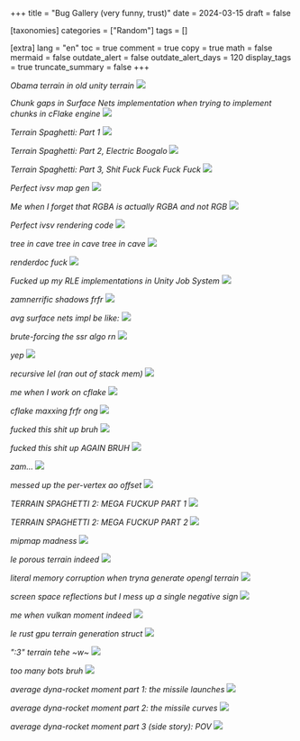 +++
title = "Bug Gallery (very funny, trust)"
date = 2024-03-15
draft = false

[taxonomies]
categories = ["Random"]
tags = []

[extra]
lang = "en"
toc = true
comment = true
copy = true
math = false
mermaid = false
outdate_alert = false
outdate_alert_days = 120
display_tags = true
truncate_summary = false
+++

*Obama terrain in old unity terrain*
![](/bama_terrain.png)


*Chunk gaps in Surface Nets implementation when trying to implement chunks in cFlake engine*
![](/cflake_chunks.png)


*Terrain Spaghetti: Part 1*
![](/cflake_terrain_fuck.png)


*Terrain Spaghetti: Part 2, Electric Boogalo*
![](/cflake_terrain_fuck2.png)


*Terrain Spaghetti: Part 3, Shit Fuck Fuck Fuck Fuck*
![](/cflake_terrain_ultrafuck.png)


*Perfect ivsv map gen*
![](/damn.png)


*Me when I forget that RGBA is actually RGBA and not RGB*
![](/holy_moly.png)


*Perfect ivsv rendering code*
![](/ivsv_fuckup.png)


*tree in cave tree in cave tree in cave*
![](/kekw.png)


*renderdoc fuck*
![](/renderdoc_fuck.png)


*Fucked up my RLE implementations in Unity Job System*
![](/rle_fuckup.png)


*zamnerrific shadows frfr*
![](/shadows_be_like.png)


*avg surface nets impl be like:*
![](/sn_fuck.png)


*brute-forcing the ssr algo rn*
![](/ssr_hardcore.png)


*yep*
![](/unity_terrain_shit.png)


*recursive lel (ran out of stack mem)*
![](/recursive.png)


*me when I work on cflake*
![](/todo_maxxing.png)


*cflake maxxing frfr ong*
![](/cflake_terrain_shit.png)


*fucked this shit up bruh*
![](/uv_fuckup1.png)


*fucked this shit up AGAIN BRUH*
![](/uv_fuckup2.png)


*zam...*
![](/zam.png)


*messed up the per-vertex ao offset*
![](/ao_fuckup.png)


*TERRAIN SPAGHETTI 2: MEGA FUCKUP PART 1*
![](/fuckup2.png)


*TERRAIN SPAGHETTI 2: MEGA FUCKUP PART 2*
![](/multi_fuckup.png)


*mipmap madness*
![](/mipmap.png)


*le porous terrain indeed*
![](/porous.png)


*literal memory corruption when tryna generate opengl terrain*
![](/mem_corruption_lel.png)


*screen space reflections but I mess up a single negative sign*
![](/ssr_maxxing.png)


*me when vulkan moment indeed*
![](/vulkan_moment.png)

*le rust gpu terrain generation struct*
![](/sigma_rule_rust_struct.png)

*":3" terrain tehe ~w~*
![](/terrain_blegh.png)

*too many bots bruh*
![](/hmmm_bots.png)

*average dyna-rocket moment part 1: the missile launches*
![](/average_missile_moment.png)

*average dyna-rocket moment part 2: the missile curves*
![](/average_missile_moment_2.png)

*average dyna-rocket moment part 3 (side story): POV*
![](/pov.png)